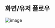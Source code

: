 ## 화면/유저 플로우

![image](https://github.com/team-strawberry-milk/tothenext-client/assets/80109963/942407ca-7a5e-409b-bbd9-058757b127e4)

